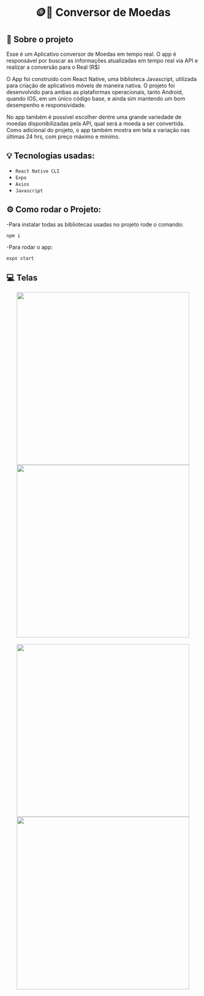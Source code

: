 <h1 align="center">
  🪙📱 Conversor de Moedas
</h1>

## :rocket: Sobre o projeto

Esse é um Aplicativo conversor de Moedas em tempo real. O app é responsável por buscar as informações atualizadas em tempo real via API e realizar a conversão para o Real (R$)

O App foi construído com React Native, uma biblioteca Javascript, utilizada para criação de aplicativos móveis de maneira nativa. O projeto foi desenvolvido para ambas as plataformas operacionais, tanto Android, quando IOS, em um único código base, e ainda sim mantendo um bom desempenho e responsividade.

No app também é possível escolher dentre uma grande variedade de moedas disponibilizadas pela API, qual será a moeda a ser convertida. Como adicional do projeto, o app também mostra em tela a variação nas últimas 24 hrs, com preço máximo e mínimo.

## :bulb: Tecnologias usadas:

- `React Native CLI`
- `Expo`
- `Axios`
- `Javascript`

## :gear: Como rodar o Projeto:

-Para instalar todas as bibliotecas usadas no projeto rode o comando:

```
npm i
```

-Para rodar o app:

```
expo start
```

## :computer: Telas

<div align='center' style="justify-content: center; align-items: center;">

<img src='https://user-images.githubusercontent.com/87530595/194386040-5d92cfa8-c5f8-4b29-a038-48fdaf414862.png' height='450' />

<img src='https://user-images.githubusercontent.com/87530595/194386047-b8bc4d2f-9ca1-41ad-8fda-3671fb45e99f.png' height='450' />

<br>
<br>

<img src='https://user-images.githubusercontent.com/87530595/194386037-776cfb55-7452-470c-8d0e-a3ff156502ea.png' height='450' />

<img src='https://user-images.githubusercontent.com/87530595/194386046-77defa0b-0a23-4b81-8b43-719f96f3b7bb.png' height='450' />

</div>
